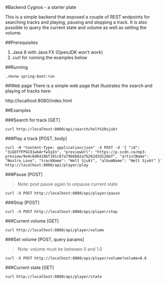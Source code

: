 #Backend Cygnos - a starter plate

This is a simple backend that exposed a couple of REST endpoints for searching tracks and playing, pausing and stopping a track. It is also possible to query the current state and volume as well as setting the volume.

##Prerequisites

1. Java 8 with Java FX (OpenJDK won't work)
2. curl for running the examples below

##Running
```
./mvnw spring-boot:run
```

##Web page
There is a simple web page that illustrates the search and playing of tracks here:

http://localhost:8080/index.html

##Examples

###Search for track [GET]
```
curl http://localhost:8080/api/search/helt%20sjukt
```

###Play a track [POST, body]
```
curl -H "Content-Type: application/json" -X POST -d '{ "id": "3iGbTfFPGC81wkArfwIqIn", "previewUrl": "https://p.scdn.co/mp3-preview/9e4c6d6418bf191c87a79b6b82a7b262d2d126bf", "artistName": "Nostra Love", "trackName": "Helt Sjukt", "albumName": "Helt Sjukt" }' http://localhost:8080/api/player/play
```

###Pause [POST] 
> Note: post pause again to unpause current state

```
curl -X POST http://localhost:8080/api/player/pause
```

###Stop [POST]
```
curl -X POST http://localhost:8080/api/player/stop
```

###Current volume [GET]
```
curl http://localhost:8080/api/player/volume
```

###Set volume [POST, query params] 
> Note: volume must be between 0 and 1.0

```
curl -X POST http://localhost:8080/api/player/volume?volume=0.6
```

###Current state [GET]
```
curl http://localhost:8080/api/player/state
```
